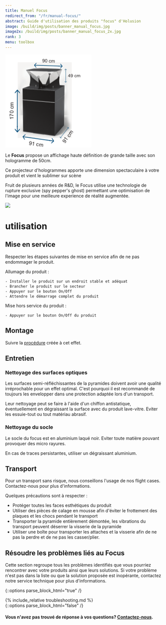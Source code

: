 ```yaml
---
title: Manuel Focus
redirect_from: "/fr/manual-focus/"
abstract: Guide d'utilisation des produits "focus" d'Holusion
image: /build/img/posts/banner_manual_focus.jpg
image2x: /build/img/posts/banner_manual_focus_2x.jpg
rank: 3
menu: toolbox
---
```

<div class="row">
<div class="col-lg-4 col-md-6 col-xs-12">

<img class="img-fluid" src="/static/img/posts/manuel-focus/dimensions.png">

</div>
<div class=" col-lg-8 col-md-6 col-xs-12">
<p>
Le <b>Focus</b> propose un affichage haute définition de grande taille avec son hologramme de 50cm.
</p>
<p>
Ce projecteur d'hologrammes apporte une dimension spectaculaire à votre produit et vient le sublimer sur scène
</p>
<p>
Fruit de plusieurs années de R&D, le Focus utilise une technologie de rupture exclusive (spy pepper's ghost) permettant une optimisation de l'image pour une meilleure experience de réalité augmentée.
</p>
<img class="img-fluid" src="/static/img/posts/manuel-focus/datasheet.png">
</div>
</div>

# utilisation

## Mise en service
Respecter les étapes suivantes de mise en service afin de ne pas endommager le produit.

Allumage du produit :

	- Installer le produit sur un endroit stable et adéquat
	- Brancher le produit sur le secteur
	- Appuyer sur le bouton On/Off
	- Attendre le démarrage complet du produit

Mise hors service du produit :

	- Appuyer sur le bouton On/Off du produit

## Montage

Suivre la [procédure](/static/files/Procedure_montage_Focus_V1.pdf) créée à cet effet.

## Entretien

### Nettoyage des surfaces optiques

Les surfaces semi-réfléchissantes de la pyramides doivent avoir une qualité irréprochable pour un effet optimal. C'est pourquoi il est recommandé de toujours les envelopper dans une protection adaptée lors d'un transport.

Leur nettoyage peut se faire à l'aide d'un chiffon antistatique, éventuellement en dégraissant la surface avec du produit lave-vitre. Eviter les essuie-tout ou tout matériau abrasif.

### Nettoyage du socle

Le socle du focus est en aluminium laqué noir. Eviter toute matière pouvant provoquer des micro rayures.

En cas de traces persistantes, utiliser un dégraissant aluminium.

## Transport

Pour un transport sans risque, nous conseillons l'usage de nos flight cases. Contactez-nous pour plus d'informations.

Quelques précautions sont à respecter :

- Protéger toutes les faces esthétiques du produit
- Utiliser des pièces de calage en mousse afin d'éviter le frottement des plaques et les chocs pendant le transport
- Transporter la pyramide entièrement démontée, les vibrations du transport peuvent déserrer la visserie de la pyramide
- Utiliser une boîte pour transporter les attaches et la visserie afin de ne pas la perdre et de ne pas les casser/plier.


## Résoudre les problèmes liés au Focus

Cette section regroupe tous les problèmes identifiés que vous pourriez rencontrer avec votre produits ainsi que leurs solutions. Si votre problème n'est pas dans la liste ou que la solution proposée est inopérante, contactez notre service technique pour plus d'informations.


{::options parse_block_html="true" /}
<div id="troubleshooting">
  {% include_relative troubleshooting.md %}
</div>
{::options parse_block_html="false" /}
<link rel="stylesheet" href="/css/faq.css">
<script src="/static/js/faq.js"></script>
<script>
var faq = new Faq(document.getElementById("troubleshooting"));
</script>
<h4>Vous n'avez pas trouvé de réponse à vos questions? <a href="mailto:contact@holusion.com?Subject=Support%20Technique" target="_blank">Contactez-nous</a>.</h4>
